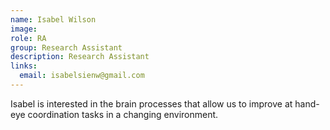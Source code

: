 ```yaml
---
name: Isabel Wilson
image: 
role: RA
group: Research Assistant    
description: Research Assistant 
links:
  email: isabelsienw@gmail.com
---
```


Isabel is interested in the brain processes that allow us to improve at hand-eye coordination tasks in a changing environment.
